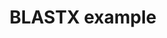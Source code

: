 ---
title: BLASTX example
weight: 1
variants: +flyte -serverless -byoc -byok
layout: py_example
example_file: /external/unionai-examples/flyte-tutorials/blast/blast/blast_example.py
---